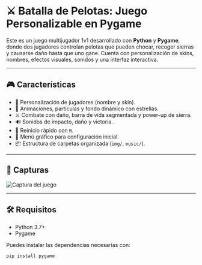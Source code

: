 # ⚔️ Batalla de Pelotas: Juego Personalizable en Pygame

Este es un juego multijugador 1v1 desarrollado con **Python** y **Pygame**, donde dos jugadores controlan pelotas que pueden chocar, recoger sierras y causarse daño hasta que uno gane. Cuenta con personalización de skins, nombres, efectos visuales, sonidos y una interfaz interactiva.

---

## 🎮 Características

- 🧍 Personalización de jugadores (nombre y skin).
- 🎨 Animaciones, partículas y fondo dinámico con estrellas.
- ⚔️ Combate con daño, barra de vida segmentada y power-up de sierra.
- 🔊 Sonidos de impacto, daño y victoria.
- 🔁 Reinicio rápido con `R`.
- 💾 Menú gráfico para configuración inicial.
- 📦 Estructura de carpetas organizada (`img/`, `music/`).

---

## 📸 Capturas

![Captura del juego](img/demo.png) <!-- Si tienes una imagen de ejemplo -->

---

## 🛠️ Requisitos

- Python 3.7+
- Pygame

Puedes instalar las dependencias necesarias con:

```bash
pip install pygame
